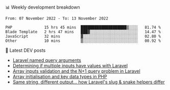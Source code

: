📊 Weekly development breakdown
<!--START_SECTION:waka-->

```text
From: 07 November 2022 - To: 13 November 2022

PHP              15 hrs 45 mins  ████████████████████▒░░░░   81.74 %
Blade Template   2 hrs 47 mins   ███▓░░░░░░░░░░░░░░░░░░░░░   14.47 %
JavaScript       32 mins         ▓░░░░░░░░░░░░░░░░░░░░░░░░   02.80 %
Other            10 mins         ▒░░░░░░░░░░░░░░░░░░░░░░░░   00.92 %
```

<!--END_SECTION:waka-->

📕 Latest DEV posts
<!-- BLOG-POST-LIST:START -->
- [Laravel named query arguments](https://dev.to/michaelvickersuk/laravel-named-query-arguments-28kd)
- [Determining if multiple inputs have values with Laravel](https://dev.to/michaelvickersuk/determining-if-multiple-inputs-have-values-with-laravel-km6)
- [Array inputs validation and the N+1 query problem in Laravel](https://dev.to/michaelvickersuk/array-inputs-validation-and-the-n1-query-problem-in-laravel-2agb)
- [Array initialisation and key data types in PHP](https://dev.to/michaelvickersuk/array-initialisation-and-key-data-types-in-php-1e5b)
- [Same string, different output... how Laravel&#39;s slug &amp; snake helpers differ](https://dev.to/michaelvickersuk/same-string-different-output-how-laravels-slug-snake-helpers-differ-1ccj)
<!-- BLOG-POST-LIST:END -->
